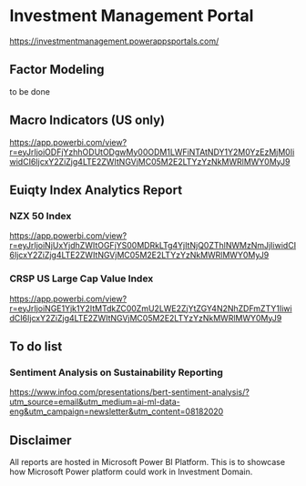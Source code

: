 # Investment Management Portal
https://investmentmanagement.powerappsportals.com/

## Factor Modeling
to be done


## Macro Indicators (US only)
https://app.powerbi.com/view?r=eyJrIjoiODFjYzhhODUtODgwMy00ODM1LWFiNTAtNDY1Y2M0YzEzMjM0IiwidCI6IjcxY2ZiZjg4LTE2ZWItNGVjMC05M2E2LTYzYzNkMWRlMWY0MyJ9


## Euiqty Index Analytics Report

### NZX 50 Index
https://app.powerbi.com/view?r=eyJrIjoiNjUxYjdhZWItOGFjYS00MDRkLTg4YjItNjQ0ZThlNWMzNmJjIiwidCI6IjcxY2ZiZjg4LTE2ZWItNGVjMC05M2E2LTYzYzNkMWRlMWY0MyJ9

### CRSP US Large Cap Value Index
https://app.powerbi.com/view?r=eyJrIjoiNGE1Yjk1Y2ItMTdkZC00ZmU2LWE2ZjYtZGY4N2NhZDFmZTY1IiwidCI6IjcxY2ZiZjg4LTE2ZWItNGVjMC05M2E2LTYzYzNkMWRlMWY0MyJ9


## To do list
### Sentiment Analysis on Sustainability Reporting
https://www.infoq.com/presentations/bert-sentiment-analysis/?utm_source=email&utm_medium=ai-ml-data-eng&utm_campaign=newsletter&utm_content=08182020


## Disclaimer
All reports are hosted in Microsoft Power BI Platform.
This is to showcase how Microsoft Power platform could work in Investment Domain.
